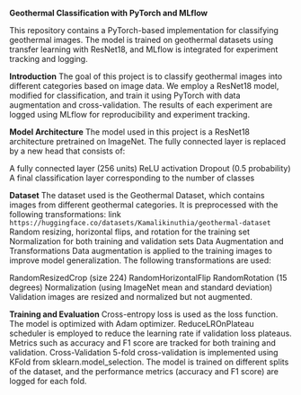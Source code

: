 **Geothermal Classification with PyTorch and MLflow**

This repository contains a PyTorch-based implementation for classifying geothermal images. 
The model is trained on geothermal datasets using transfer learning with ResNet18, 
and MLflow is integrated for experiment tracking and logging.

**Introduction**
The goal of this project is to classify geothermal images into different categories based on image data. We employ a ResNet18 model, modified for classification,
and train it using PyTorch with data augmentation and cross-validation.
The results of each experiment are logged using MLflow for reproducibility and experiment tracking.

**Model Architecture**
The model used in this project is a ResNet18 architecture pretrained on ImageNet. The fully connected layer is replaced by a new head that consists of:

A fully connected layer (256 units)
ReLU activation
Dropout (0.5 probability)
A final classification layer corresponding to the number of classes

**Dataset**
The dataset used is the Geothermal Dataset, which contains images from different geothermal categories. It is preprocessed with the following transformations:
link ``https://huggingface.co/datasets/Kamalikinuthia/geothermal-dataset``
Random resizing, horizontal flips, and rotation for the training set
Normalization for both training and validation sets
Data Augmentation and Transformations
Data augmentation is applied to the training images to improve model generalization. The following transformations are used:

RandomResizedCrop (size 224)
RandomHorizontalFlip
RandomRotation (15 degrees)
Normalization (using ImageNet mean and standard deviation)
Validation images are resized and normalized but not augmented.

**Training and Evaluation**
Cross-entropy loss is used as the loss function.
The model is optimized with Adam optimizer.
ReduceLROnPlateau scheduler is employed to reduce the learning rate if validation loss plateaus.
Metrics such as accuracy and F1 score are tracked for both training and validation.
Cross-Validation
5-fold cross-validation is implemented using KFold from sklearn.model_selection. The model is trained on different splits of the dataset, and the performance metrics (accuracy and F1 score) are logged for each fold.
